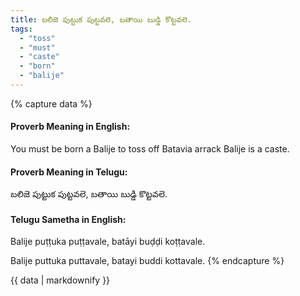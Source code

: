 ```yaml
---
title: బలిజె పుట్టుక పుట్టవలె, బతాయి బుడ్డి కొట్టవలె.
tags:
  - "toss"
  - "must"
  - "caste"
  - "born"
  - "balije"
---
```


{% capture data %}
#### Proverb Meaning in English:
You must be born a Balije to toss off Batavia arrack
Balije is a caste.

#### Proverb Meaning in Telugu:
బలిజె పుట్టుక పుట్టవలె, బతాయి బుడ్డి కొట్టవలె.

#### Telugu Sametha in English:
Balije puṭṭuka puṭṭavale, batāyi buḍḍi koṭṭavale.

Balije puttuka puttavale, batayi buddi kottavale.
{% endcapture %}

{{ data | markdownify }}

